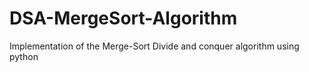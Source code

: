 # DSA-MergeSort-Algorithm
Implementation of the Merge-Sort Divide and conquer algorithm using python

